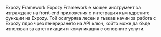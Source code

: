 Expozy Framework
Expozy Framework е мощен инструмент за изграждане на front-end приложения с интеграция към ядрените функции на Expozy. 
Той осигурява лесен и гъвкав начин за работа с Expozy ядро чрез генерирането на API ключ, който може да бъде използван за автентикация и комуникация с основните услуги.

